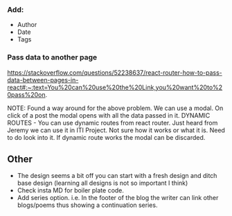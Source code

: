 ### Add:
 - Author
 - Date
 - Tags

### Pass data to another page
https://stackoverflow.com/questions/52238637/react-router-how-to-pass-data-between-pages-in-react#:~:text=You%20can%20use%20the%20Link,you%20want%20to%20pass%20on.

NOTE: Found a way around for the above problem. We can use a modal. On click of a post the modal opens with all the data passed in it.
DYNAMIC ROUTES - You can use dynamic routes from react router. Just heard from Jeremy we can use it in ITI Project. Not sure how it works or what it is. Need to do look into it. If dynamic route works the modal can be discarded. 


## Other
- The design seems a bit off you can start with a fresh design and ditch base design (learning all designs is not so important I think)
- Check insta MD for boiler plate code.
- Add series option. i.e. In the footer of the blog the writer can link other blogs/poems thus showing a continuation series.